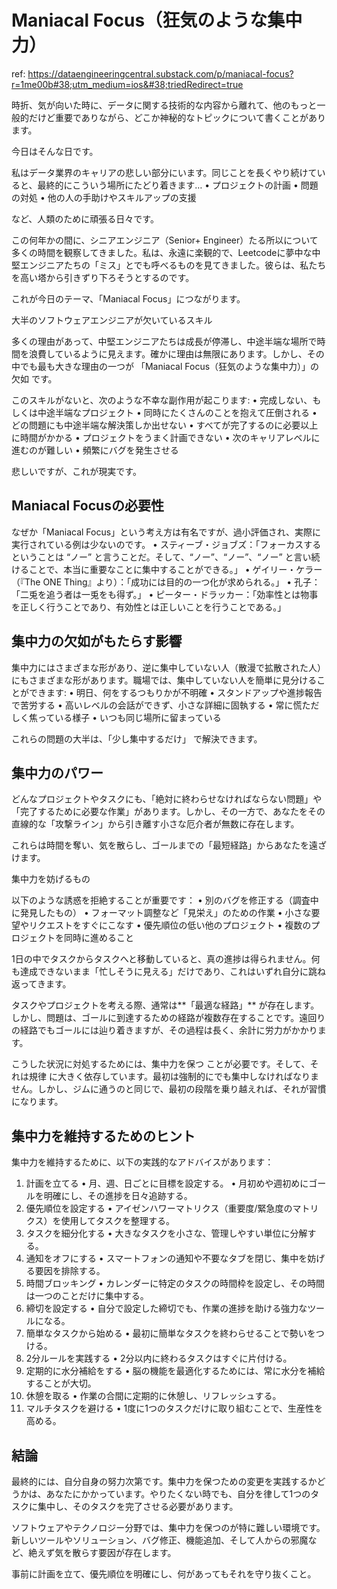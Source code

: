 # Maniacal Focus（狂気のような集中力）

ref: <https://dataengineeringcentral.substack.com/p/maniacal-focus?r=1me00b#38;utm_medium=ios&#38;triedRedirect=true>

時折、気が向いた時に、データに関する技術的な内容から離れて、他のもっと一般的だけど重要でありながら、どこか神秘的なトピックについて書くことがあります。

今日はそんな日です。

私はデータ業界のキャリアの悲しい部分にいます。同じことを長くやり続けていると、最終的にこういう場所にたどり着きます…
 • プロジェクトの計画
 • 問題の対処
 • 他の人の手助けやスキルアップの支援

など、人類のために頑張る日々です。

この何年かの間に、シニアエンジニア（Senior+ Engineer）たる所以について多くの時間を観察してきました。私は、永遠に楽観的で、Leetcodeに夢中な中堅エンジニアたちの「ミス」とでも呼べるものを見てきました。彼らは、私たちを高い塔から引きずり下ろそうとするのです。

これが今日のテーマ、「Maniacal Focus」につながります。

大半のソフトウェアエンジニアが欠いているスキル

多くの理由があって、中堅エンジニアたちは成長が停滞し、中途半端な場所で時間を浪費しているように見えます。確かに理由は無限にあります。しかし、その中でも最も大きな理由の一つが 「Maniacal Focus（狂気のような集中力）」の欠如 です。

このスキルがないと、次のような不幸な副作用が起こります:
 • 完成しない、もしくは中途半端なプロジェクト
 • 同時にたくさんのことを抱えて圧倒される
 • どの問題にも中途半端な解決策しか出せない
 • すべてが完了するのに必要以上に時間がかかる
 • プロジェクトをうまく計画できない
 • 次のキャリアレベルに進むのが難しい
 • 頻繁にバグを発生させる

悲しいですが、これが現実です。

## Maniacal Focusの必要性

なぜか「Maniacal Focus」という考え方は有名ですが、過小評価され、実際に実行されている例は少ないのです。
 • スティーブ・ジョブズ：「フォーカスするということは “ノー” と言うことだ。そして、“ノー”、“ノー”、“ノー” と言い続けることで、本当に重要なことに集中することができる。」
 • ゲイリー・ケラー（『The ONE Thing』より）：「成功には目的の一つ化が求められる。」
 • 孔子：「二兎を追う者は一兎をも得ず。」
 • ピーター・ドラッカー：「効率性とは物事を正しく行うことであり、有効性とは正しいことを行うことである。」

## 集中力の欠如がもたらす影響

集中力にはさまざまな形があり、逆に集中していない人（散漫で拡散された人）にもさまざまな形があります。職場では、集中していない人を簡単に見分けることができます:
 • 明日、何をするつもりかが不明確
 • スタンドアップや進捗報告で苦労する
 • 高いレベルの会話ができず、小さな詳細に固執する
 • 常に慌ただしく焦っている様子
 • いつも同じ場所に留まっている

これらの問題の大半は、「少し集中するだけ」 で解決できます。

## 集中力のパワー

どんなプロジェクトやタスクにも、「絶対に終わらせなければならない問題」や「完了するために必要な作業」があります。しかし、その一方で、あなたをその直線的な「攻撃ライン」から引き離す小さな厄介者が無数に存在します。

これらは時間を奪い、気を散らし、ゴールまでの「最短経路」からあなたを遠ざけます。

集中力を妨げるもの

以下のような誘惑を拒絶することが重要です：
 • 別のバグを修正する（調査中に発見したもの）
 • フォーマット調整など「見栄え」のための作業
 • 小さな要望やリクエストをすぐにこなす
 • 優先順位の低い他のプロジェクト
 • 複数のプロジェクトを同時に進めること

1日の中でタスクからタスクへと移動していると、真の進捗は得られません。何も達成できないまま「忙しそうに見える」だけであり、これはいずれ自分に跳ね返ってきます。

タスクやプロジェクトを考える際、通常は**「最適な経路」** が存在します。しかし、問題は、ゴールに到達するための経路が複数存在することです。遠回りの経路でもゴールには辿り着きますが、その過程は長く、余計に労力がかかります。

こうした状況に対処するためには、集中力を保つ ことが必要です。そして、それは規律 に大きく依存しています。最初は強制的にでも集中しなければなりません。しかし、ジムに通うのと同じで、最初の段階を乗り越えれば、それが習慣になります。

## 集中力を維持するためのヒント

集中力を維持するために、以下の実践的なアドバイスがあります：

 1. 計画を立てる
 • 月、週、日ごとに目標を設定する。
 • 月初めや週初めにゴールを明確にし、その進捗を日々追跡する。
 2. 優先順位を設定する
 • アイゼンハワーマトリクス（重要度/緊急度のマトリクス）を使用してタスクを整理する。
 3. タスクを細分化する
 • 大きなタスクを小さな、管理しやすい単位に分解する。
 4. 通知をオフにする
 • スマートフォンの通知や不要なタブを閉じ、集中を妨げる要因を排除する。
 5. 時間ブロッキング
 • カレンダーに特定のタスクの時間枠を設定し、その時間は一つのことだけに集中する。
 6. 締切を設定する
 • 自分で設定した締切でも、作業の進捗を助ける強力なツールになる。
 7. 簡単なタスクから始める
 • 最初に簡単なタスクを終わらせることで勢いをつける。
 8. 2分ルールを実践する
 • 2分以内に終わるタスクはすぐに片付ける。
 9. 定期的に水分補給をする
 • 脳の機能を最適化するためには、常に水分を補給することが大切。
 10. 休憩を取る
 • 作業の合間に定期的に休憩し、リフレッシュする。
 11. マルチタスクを避ける
 • 1度に1つのタスクだけに取り組むことで、生産性を高める。

## 結論

最終的には、自分自身の努力次第です。集中力を保つための変更を実践するかどうかは、あなたにかかっています。やりたくない時でも、自分を律して1つのタスクに集中し、そのタスクを完了させる必要があります。

ソフトウェアやテクノロジー分野では、集中力を保つのが特に難しい環境です。新しいツールやソリューション、バグ修正、機能追加、そして人からの邪魔など、絶えず気を散らす要因が存在します。

事前に計画を立て、優先順位を明確にし、何があってもそれを守り抜くこと。
